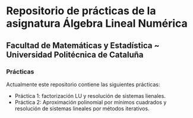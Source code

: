 # Repositorio de prácticas de la asignatura Álgebra Lineal Numérica

## Facultad de Matemáticas y Estadística ~ Universidad Politécnica de Cataluña

### Prácticas 

Actualmente este repositorio contiene las siguientes prácticas:

* Práctica 1: factorización LU y resolución de sistemas lienales.
* Práctica 2: Aproximación polinomial por mínimos cuadrados y resolución de sistemas lineales por métodos iterativos.

